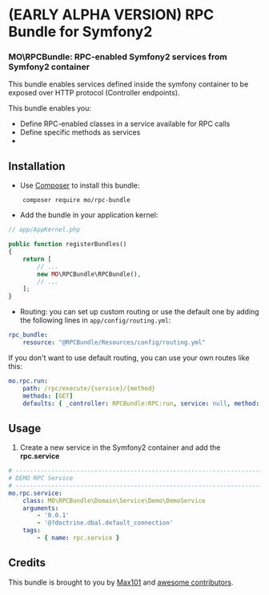 (EARLY ALPHA VERSION) RPC Bundle for Symfony2
===

### MO\RPCBundle: RPC-enabled Symfony2 services from Symfony2 container

This bundle enables services defined inside the symfony container to be exposed over HTTP protocol (Controller endpoints).

This bundle enables you:

* Define RPC-enabled classes in a service available for RPC calls
* Define specific methods as services
* 

## Installation

* Use [Composer](https://getcomposer.org/) to install this bundle:
```
    composer require mo/rpc-bundle
```
* Add the bundle in your application kernel:

```php
// app/AppKernel.php

public function registerBundles()
{
    return [
        // ...
        new MO\RPCBundle\RPCBundle(),
        // ...
    ];
}
```

* Routing: you can set up custom routing or use the default one by adding the following lines in `app/config/routing.yml`:

```yaml
rpc_bundle:
    resource: "@RPCBundle/Resources/config/routing.yml"
```

If you don't want to use default routing, you can use your own routes like this:

```yaml
mo.rpc.run:
    path: /rpc/execute/{service}/{method}
    methods: [GET]
    defaults: { _controller: RPCBundle:RPC:run, service: null, method: null }
```

## Usage

1. Create a new service in the Symfony2 container and add the **rpc.service**

```yaml
# ------------------------------------------------------------------------
# DEMO RPC Service
# ------------------------------------------------------------------------
mo.rpc.service:
    class: MO\RPCBundle\Domain\Service\Demo\DemoService
    arguments:
        - '0.0.1'
        - '@?doctrine.dbal.default_connection'
    tags:
        - { name: rpc.service }
```


## Credits

This bundle is brought to you by [Max101](https://github.com/Max101) and [awesome contributors](https://github.com/Max101/RPCBundle/graphs/contributors).

